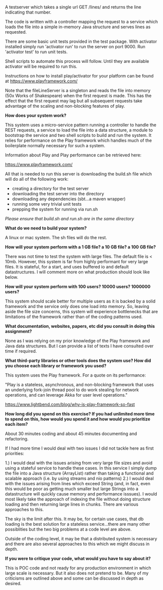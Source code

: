 A testserver which takes a single url GET /lines/<number> and returns the line indicating that number.

The code is written with a controller mapping the request to a service which loads the file into a simple in-memory Java structure and
serves lines as requested.

There are some basic unit tests provided in the test package. With activator installed simply run 'activator run' to run the server on port 9000.
Run 'activator test' to run unit tests.

Shell scripts to automate this process will follow. Until they are available activator will be required to run this.

Instructions on how to install play/activator for your platform can be found at https://www.playframework.com/

Note that the fileLineServer is a singleton and reads the file into memory (50x Works of Shakespeare) when the first request is made.
This has the effect that the first request may lag but all subsequent requests take advantage of the scaling and non-blocking features of play.


<b>How does your system work? </b>

This system uses a micro-service pattern running a controller to handle the REST
requests, a service to load the file into a data structure, a module to bootstrap the
service and two shell scripts to build and run the system. It relies for performance
on the Play framework which handles much of the boilerplate normally necessary for
such a system. 

Information about Play and Play performance can be retrieved here:

https://www.playframework.com/

All that is needed to run this server is downloading the build.sh file which
will do all of the following work: 
<ul>
<li>creating a directory for the test server</li>
<li>downloading the test server into the directory</li>
<li>downloading any dependencies (sbt...a maven wrapper)</li>
<li>running some very trivial unit tests</li>
<li>prepping the system for running via run.sh</li>
</ul>
<i>Please ensure that build.sh and run.sh are in the same directory</i>


<b>What do we need to build your system?</b>

A linux or mac system. The sh files will do the rest.


<b> How will your system perform with a 1 GB file? a 10 GB file? a 100 GB file?</b>

There was not time to test the system with large files. The default file is < 10mb. However, 
this system is far from highly performant for very large files. It is stateful, for a start, and uses
buffered io and default datastructures. I will comment more on what production should look like below.

<b> How will your system perform with 100 users? 10000 users? 1000000 users?</b>

This system should scale better for multiple users as it is backed by a solid framework and the service
only does one load into memory. So, leaving aside the file size concerns, this system will experience 
bottlenecks that are limitations of the framework rather than of the coding patterns used.

<b>What documentation, websites, papers, etc did you consult in doing this
assignment?</b>

None as I was relying on my prior knowledge of the Play framework and Java data structures. But I can
provide a list of texts I have consulted over time if required.

<b> What third-party libraries or other tools does the system use? How did you
choose each library or framework you used? </b>

This system uses the Play framework. For a quote on its performance:

"Play is a stateless, asynchronous, and non-blocking framework that uses an underlying fork-join thread pool to do work stealing for network operations, and can leverage Akka for user level operations."

https://www.lightbend.com/blog/why-is-play-framework-so-fast

<b> How long did you spend on this exercise? If you had unlimited more time to
spend on this, how would you spend it and how would you prioritize each item? </b>

About 30 minutes coding and about 45 minutes documenting and refactoring.

If I had more time I would deal with two issues I did not tackle here as first priorities:

1.) I would deal with the issues arising from very large file sizes and avoid using a stateful service
to handle these cases. In this service I simply dump the file into a Java structure (ArrayList) rather
than taking a functional and scalable approach (i.e. by using streams and nio patterns)
2.) I would deal with the issues arising from lines which exceed String (and, in fact, even this would be poor as
getting much smaller but large Strings into a datastructure will quickly cause memory and performance isssues).
I would most likely take the approach of indexing the file without doing structure loading and then returning large
lines in chunks. There are various approaches to this.

The sky is the limit after this. It may be, for certain use cases, that db loading is the best solution
for a stateless service...there are many other possiblities but the two big problems at a code level are above.

Outside of the coding level, it may be that a distributed system is necessary and there are also several approaches to this 
which we might discuss in depth.


<b> If you were to critique your code, what would you have to say about it?</b>

This is POC code and not ready for any production environment in which large scale is necessary. But it also
does not pretend to be. Many of my criticisms are outlined above and some can be discussed in depth as desired.
